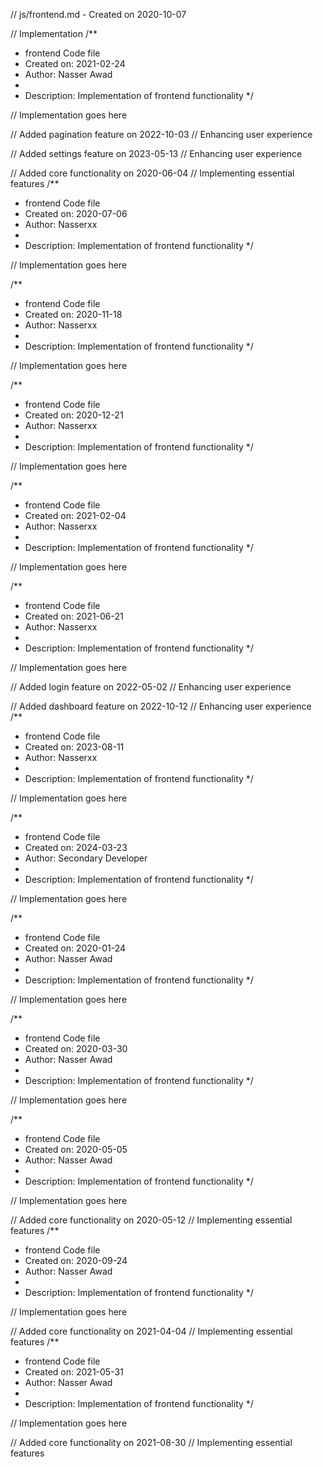 // js/frontend.md - Created on 2020-10-07

// Implementation
/**
 * frontend Code file
 * Created on: 2021-02-24
 * Author: Nasser Awad
 *
 * Description: Implementation of frontend functionality
 */
 
// Implementation goes here


// Added pagination feature on 2022-10-03
// Enhancing user experience

// Added settings feature on 2023-05-13
// Enhancing user experience

// Added core functionality on 2020-06-04
// Implementing essential features
/**
 * frontend Code file
 * Created on: 2020-07-06
 * Author: Nasserxx
 *
 * Description: Implementation of frontend functionality
 */
 
// Implementation goes here

/**
 * frontend Code file
 * Created on: 2020-11-18
 * Author: Nasserxx
 *
 * Description: Implementation of frontend functionality
 */
 
// Implementation goes here

/**
 * frontend Code file
 * Created on: 2020-12-21
 * Author: Nasserxx
 *
 * Description: Implementation of frontend functionality
 */
 
// Implementation goes here

/**
 * frontend Code file
 * Created on: 2021-02-04
 * Author: Nasserxx
 *
 * Description: Implementation of frontend functionality
 */
 
// Implementation goes here

/**
 * frontend Code file
 * Created on: 2021-06-21
 * Author: Nasserxx
 *
 * Description: Implementation of frontend functionality
 */
 
// Implementation goes here


// Added login feature on 2022-05-02
// Enhancing user experience

// Added dashboard feature on 2022-10-12
// Enhancing user experience
/**
 * frontend Code file
 * Created on: 2023-08-11
 * Author: Nasserxx
 *
 * Description: Implementation of frontend functionality
 */
 
// Implementation goes here

/**
 * frontend Code file
 * Created on: 2024-03-23
 * Author: Secondary Developer
 *
 * Description: Implementation of frontend functionality
 */
 
// Implementation goes here

/**
 * frontend Code file
 * Created on: 2020-01-24
 * Author: Nasser Awad
 *
 * Description: Implementation of frontend functionality
 */
 
// Implementation goes here

/**
 * frontend Code file
 * Created on: 2020-03-30
 * Author: Nasser Awad
 *
 * Description: Implementation of frontend functionality
 */
 
// Implementation goes here

/**
 * frontend Code file
 * Created on: 2020-05-05
 * Author: Nasser Awad
 *
 * Description: Implementation of frontend functionality
 */
 
// Implementation goes here


// Added core functionality on 2020-05-12
// Implementing essential features
/**
 * frontend Code file
 * Created on: 2020-09-24
 * Author: Nasser Awad
 *
 * Description: Implementation of frontend functionality
 */
 
// Implementation goes here


// Added core functionality on 2021-04-04
// Implementing essential features
/**
 * frontend Code file
 * Created on: 2021-05-31
 * Author: Nasser Awad
 *
 * Description: Implementation of frontend functionality
 */
 
// Implementation goes here


// Added core functionality on 2021-08-30
// Implementing essential features
